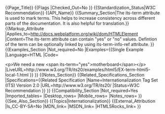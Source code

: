 {{Page_Title}}
{{Flags
|Checked_Out=No
}}
{{Standardization_Status|W3C Recommendation}}
{{API_Name}}
{{Summary_Section|The its-term attribute is used to mark terms. This helps to increase consistency across different parts of the documentation. It is also helpful for translation.}}
{{Markup_Attribute
|Applies_to=http://docs.webplatform.org/wiki/dom/HTMLElement
|Content=The its-term attribute can contain "yes" or "no" values. Defintion of the term can be optionally linked by using its-term-info-ref attribute.
}}
{{Examples_Section
|Not_required=No
|Examples={{Single Example
|Language=HTML
|Code=<!DOCTYPE html>
<html lang="en">
  <head>
    <meta charset="utf-8">
    <title>Terminology test: default</title>
  </head>
  <body>
    &lt;p>We need a new &lt;span its-term="yes">motherboard&lt;/span>&lt;/p>
  </body>
</html>
|LiveURL=http://www.w3.org/TR/its20/examples/html5/EX-term-html5-local-1.html
}}
}}
{{Notes_Section}}
{{Related_Specifications_Section
|Specifications={{Related Specification
|Name=Internationalization Tag Set (ITS) Version 2.0
|URL=http://www.w3.org/TR/its20/
|Status=W3C Recommendation
}}
}}
{{Compatibility_Section
|Not_required=Yes
|Imported_tables=
|Desktop_rows=
|Mobile_rows=
|Notes_rows=
}}
{{See_Also_Section}}
{{Topics|Internationalization}}
{{External_Attribution
|Is_CC-BY-SA=No
|MDN_link=
|MSDN_link=
|HTML5Rocks_link=
}}